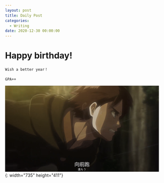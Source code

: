 ```yaml
---
layout: post
title: Daily Post
categories:
  - Writing
date: 2020-12-30 00:00:00
---
```


# Happy birthday\!

```
Wish a better year！

GPA++
```

![](/uploads/eren-jaeger.png){: width="735" height="411"}

